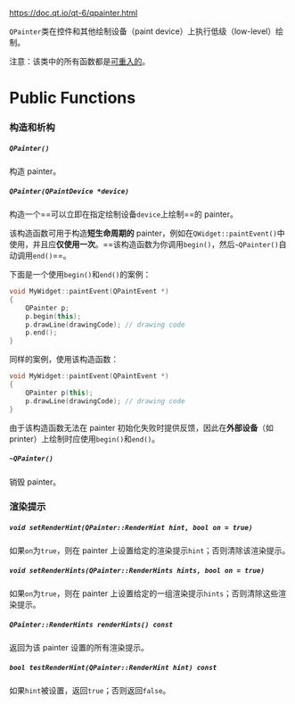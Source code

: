 https://doc.qt.io/qt-6/qpainter.html

`QPainter`类在控件和其他绘制设备（paint device）上执行低级（low-level）绘制。

注意：该类中的所有函数都是[可重入的](https://doc.qt.io/qt-6/threads-reentrancy.html)。

# Public Functions

### 构造和析构

##### `QPainter()`

构造 painter。

##### `QPainter(QPaintDevice *device)`

构造一个==可以立即在指定绘制设备`device`上绘制==的 painter。

该构造函数可用于构造**短生命周期的** painter，例如在`QWidget::paintEvent()`中使用，并且应**仅使用一次**。==该构造函数为你调用`begin()`，然后`~QPainter()`自动调用`end()`==。

下面是一个使用`begin()`和`end()`的案例：

```cpp
void MyWidget::paintEvent(QPaintEvent *)
{
	QPainter p;
	p.begin(this);
	p.drawLine(drawingCode); // drawing code
	p.end();
}
```

同样的案例，使用该构造函数：

```cpp
void MyWidget::paintEvent(QPaintEvent *)
{
	QPainter p(this);
	p.drawLine(drawingCode); // drawing code
}
```

由于该构造函数无法在 painter 初始化失败时提供反馈，因此在**外部设备**（如 printer）上绘制时应使用`begin()`和`end()`。

##### `~QPainter()`

销毁 painter。

### 渲染提示

##### `void setRenderHint(QPainter::RenderHint hint, bool on = true)`

如果`on`为`true`，则在 painter 上设置给定的渲染提示`hint`；否则清除该渲染提示。

##### `void setRenderHints(QPainter::RenderHints hints, bool on = true)`

如果`on`为`true`，则在 painter 上设置给定的一组渲染提示`hints`；否则清除这些渲染提示。

##### `QPainter::RenderHints renderHints() const`

返回为该 painter 设置的所有渲染提示。

##### `bool testRenderHint(QPainter::RenderHint hint) const`

如果`hint`被设置，返回`true`；否则返回`false`。